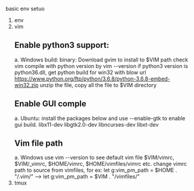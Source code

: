 basic env setuo

1. env
2. vim
	## Enable python3 support:
	a. Windows
		build:
		binary:
			Download gvim to install to $VIM path
			check vim compile with python version by vim --version
			if python3 version is python36.dll, get python build for win32 with blow url
			https://www.python.org/ftp/python/3.6.8/python-3.6.8-embed-win32.zip
			unzip the file, copy all the file to $VIM directory
	## Enable GUI comple
	a. Ubuntu:
		install the packages below and use --enable-gtk to enable gui build.
			libx11-dev libgtk2.0-dev libncurses-dev libxt-dev
	## Vim file path
	a. Windows
		use vim --version to see default vim file
		$VIM/vimrc, $VIM/_vimrc, $HOME/vimrc, $HOME/vimfiles/vimrc etc.
		change vimrc path to source from vimfiles, for ex:
			let g:vim_pm_path = $HOME . "/.vim/"
			-->
			let g:vim_pm_path = $VIM . "/vimfiles/"
3. tmux
